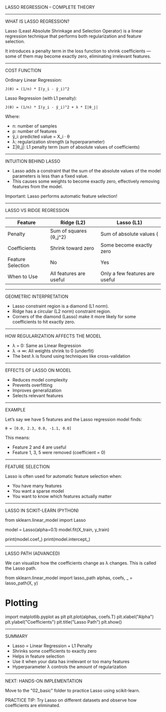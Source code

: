 LASSO REGRESSION – COMPLETE THEORY

------------------------------------------------------------

WHAT IS LASSO REGRESSION?

Lasso (Least Absolute Shrinkage and Selection Operator) is a linear regression technique that performs both regularization and feature selection.

It introduces a penalty term in the loss function to shrink coefficients — some of them may become exactly zero, eliminating irrelevant features.

------------------------------------------------------------

COST FUNCTION

Ordinary Linear Regression:

    J(θ) = (1/n) * Σ(y_i - ŷ_i)^2

Lasso Regression (with L1 penalty):

    J(θ) = (1/n) * Σ(y_i - ŷ_i)^2 + λ * Σ|θ_j|

Where:
- n: number of samples
- p: number of features
- ŷ_i: predicted value = X_i · θ
- λ: regularization strength (a hyperparameter)
- Σ|θ_j|: L1 penalty term (sum of absolute values of coefficients)

------------------------------------------------------------

INTUITION BEHIND LASSO

- Lasso adds a constraint that the sum of the absolute values of the model parameters is less than a fixed value.
- This causes some weights to become exactly zero, effectively removing features from the model.

Important: Lasso performs automatic feature selection!

------------------------------------------------------------

LASSO VS RIDGE REGRESSION

Feature              | Ridge (L2)                  | Lasso (L1)
---------------------|-----------------------------|-----------------------------
Penalty              | Sum of squares (θ_j^2)      | Sum of absolute values (|θ_j|)
Coefficients         | Shrink toward zero          | Some become exactly zero
Feature Selection    | No                          | Yes
When to Use          | All features are useful     | Only a few features are useful

------------------------------------------------------------

GEOMETRIC INTERPRETATION

- Lasso constraint region is a diamond (L1 norm).
- Ridge has a circular (L2 norm) constraint region.
- Corners of the diamond (Lasso) make it more likely for some coefficients to hit exactly zero.

------------------------------------------------------------

HOW REGULARIZATION AFFECTS THE MODEL

- λ = 0: Same as Linear Regression
- λ → ∞: All weights shrink to 0 (underfit)
- The best λ is found using techniques like cross-validation

------------------------------------------------------------

EFFECTS OF LASSO ON MODEL

- Reduces model complexity
- Prevents overfitting
- Improves generalization
- Selects relevant features

------------------------------------------------------------

EXAMPLE

Let’s say we have 5 features and the Lasso regression model finds:

    θ = [0.0, 2.3, 0.0, -1.1, 0.0]

This means:
- Feature 2 and 4 are useful
- Feature 1, 3, 5 were removed (coefficient = 0)

------------------------------------------------------------

FEATURE SELECTION

Lasso is often used for automatic feature selection when:
- You have many features
- You want a sparse model
- You want to know which features actually matter

------------------------------------------------------------

LASSO IN SCIKIT-LEARN (PYTHON)

from sklearn.linear_model import Lasso

model = Lasso(alpha=0.1)
model.fit(X_train, y_train)

print(model.coef_)
print(model.intercept_)

------------------------------------------------------------

LASSO PATH (ADVANCED)

We can visualize how the coefficients change as λ changes. This is called the Lasso path.

from sklearn.linear_model import lasso_path
alphas, coefs, _ = lasso_path(X, y)

# Plotting
import matplotlib.pyplot as plt
plt.plot(alphas, coefs.T)
plt.xlabel("Alpha")
plt.ylabel("Coefficients")
plt.title("Lasso Path")
plt.show()

------------------------------------------------------------

SUMMARY

- Lasso = Linear Regression + L1 Penalty
- Shrinks some coefficients to exactly zero
- Helps in feature selection
- Use it when your data has irrelevant or too many features
- Hyperparameter λ controls the amount of regularization

------------------------------------------------------------

NEXT: HANDS-ON IMPLEMENTATION

Move to the "02_basic" folder to practice Lasso using scikit-learn.

PRACTICE TIP:
Try Lasso on different datasets and observe how coefficients are eliminated.
